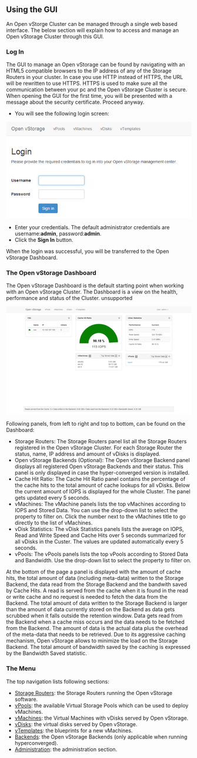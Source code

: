 ## Using the GUI

An Open vStorge Cluster can be managed through a single web based
interface. The below section will explain how to access and manage an
Open vStorage Cluster through this GUI.

### Log In

The GUI to manage an Open vStorage can be found by navigating with an
HTML5 compatible browsers to the IP address of any of the Storage
Routers in your cluster. In case you use HTTP instead of HTTPS,
the URL will be rewritten to use HTTPS. HTTPS is used to make sure all
the communication between your pc and the Open vStorage Cluster is
secure. When opening the GUI for the first time, you will be presented
with a message about the security certificate. Proceed anyway.

-   You will see the following login screen:

![](../../Images/login.png)


-   Enter your credentials. The default administrator credentials are
    username:**admin**, password:**admin**.
-   Click the **Sign In** button.

When the login was successful, you will be transferred to the Open
vStorage Dashboard.


### The Open vStorage Dashboard

The Open vStorage Dashboard is the default starting point when working
with an Open vStorage Cluster. The Dashboard is a view on the health,
performance and status of the Cluster. unsupported

![](../../Images/dashboard_small.png)


Following panels, from left to right and top to bottom, can be found on
the Dashboard:

-   Storage Routers: The Storage Routers panel list all the Storage Routers
    registered in the Open vStorage Cluster. For each Storage Router the status,
    name, IP address and amount of vDisks is displayed.
-   Open vStorage Backends (Optional): The Open vStorage Backend panel displays all registered Open vStorage Backends and their status. This panel is only displayed in case the hyper-converged version is installed.
-   Cache Hit Ratio: The Cache Hit Ratio panel contains the percentage
    of the cache hits to the total amount of cache lookups for all
    vDisks. Below the current amount of IOPS is displayed for the whole
    Cluster. The panel gets updated every 5 seconds.
-   vMachines: The vMachine panels lists the top vMachines according to
    IOPS and Stored Data. You can use the drop-down list to select the
    property to filter on. Click the number next to the vMachines title
    to go directly to the list of vMachines.
-   vDisk Statistics: The vDisk Statistics panels lists the average on
    IOPS, Read and Write Speed and Cache Hits over 5 seconds summarized
    for all vDisks in the Custer. The values are updated automatically
    every 5 seconds.
-   vPools: The vPools panels lists the top vPools according to Stored
    Data and Bandwidth. Use the drop-down list to select the property to
    filter on.

At the bottom of the page a panel is displayed with the amount of cache
hits, the total amount of data (including meta-data) written to the
Storage Backend, the data read from the Storage Backend and the bandwith
saved by Cache Hits. A read is served from the cache when it is found in
the read or write cache and no request is needed to fetch the data from
the Backend. The total amount of data written to the Storage Backend is
larger than the amount of data currently stored on the Backend as data
gets scrubbed when it falls outside the retention window. Data gets read
from the Backend when a cache miss occurs and the data needs to be
fetched from the Backend. The amount of data is the actual data plus the
overhead of the meta-data that needs to be retrieved. Due to its
aggressive caching mechanism, Open vStorage allows to minimize the load
on the Storage Backend. The total amount of bandwidth saved by the
caching is expressed by the Bandwidth Saved statistic.

### The Menu

The top navigation lists following sections:

-   [Storage Routers](storagerouters.md): the Storage Routers running the Open
    vStorage software.
-   [vPools](vpools.md): the available Virtual Storage Pools which can be
    used to deploy vMachines.
-   [vMachines](vmachines.md): the Virtual Machines with vDisks served by
    Open vStorage.
-   [vDisks](vdisks.md): the virtual disks served by Open vStorage.
-   [vTemplates](vtemplates.md): the blueprints for a new vMachines.
-   [Backends](backends.md): the Open vStorage Backends (only applicable
    when running hyperconverged).
-   [Administration](administration.md): the administration section.

